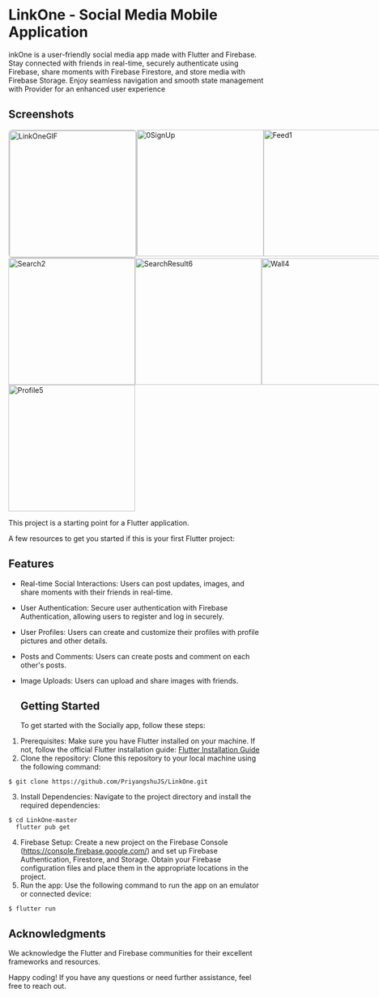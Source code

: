 # LinkOne  - Social Media Mobile Application

inkOne is a user-friendly social media app made with Flutter and Firebase. Stay connected with friends in real-time, securely authenticate using Firebase, share moments with Firebase Firestore, and store media with Firebase Storage. Enjoy seamless navigation and smooth state management with Provider for an enhanced user experience

## Screenshots
<div style="display: flex; justify-content: space-between;">
  <img src="https://github.com/PriyangshuJS/LinkOne/assets/116666129/52858abc-6933-451d-ae2e-975e24303673" alt="LinkOneGIF" width="250" style="border: 2px solid #ccc; border-radius: 8px;">
  <img src="https://github.com/PriyangshuJS/LinkOne/assets/116666129/e7c3de67-1f07-470c-acfa-9ce8d5afc4ed" alt="0SignUp" width="250">
  <img src="https://github.com/PriyangshuJS/LinkOne/assets/116666129/c702528a-bc24-4f59-9024-3e5d5890b7e5" alt="Feed1" width="250">
</div>

<div style="display: flex; justify-content: space-between;">
  <img src="https://github.com/PriyangshuJS/LinkOne/assets/116666129/a9b51722-eb3e-4d4d-9903-68634aa37aba" alt="Search2" width="250">
  <img src="https://github.com/PriyangshuJS/LinkOne/assets/116666129/bd89d5e9-aff9-4741-a2d4-c43dda80047a" alt="SearchResult6" width="250">
  <img src="https://github.com/PriyangshuJS/LinkOne/assets/116666129/71877fda-5145-4e7a-bc2e-68d9c9979349" alt="Wall4" width="250">
</div>

<div style="display: flex; justify-content: space-between;">
  <img src="https://github.com/PriyangshuJS/LinkOne/assets/116666129/a944e2a0-41cd-413f-aa1e-67043da41d75" alt="Profile5" width="250">
</div>



This project is a starting point for a Flutter application.

A few resources to get you started if this is your first Flutter project:

## Features

* Real-time Social Interactions: Users can post updates, images, and share moments with their friends in real-time.

* User Authentication: Secure user authentication with Firebase Authentication, allowing users to register and log in securely.

* User Profiles: Users can create and customize their profiles with profile pictures and other details.

* Posts and Comments: Users can create posts and comment on each other's posts.

* Image Uploads: Users can upload and share images with friends.

  ## Getting Started
  To get started with the Socially app, follow these steps:
1.  Prerequisites: Make sure you have Flutter installed on your machine. If not, follow the official Flutter installation guide: [Flutter Installation Guide](https://docs.flutter.dev/get-started/install)
2. Clone the repository: Clone this repository to your local machine using the following command:
```
$ git clone https://github.com/PriyangshuJS/LinkOne.git
```
3. Install Dependencies: Navigate to the project directory and install the required dependencies:
```
$ cd LinkOne-master
  flutter pub get
```
4. Firebase Setup: Create a new project on the Firebase Console (https://console.firebase.google.com/) and set up Firebase Authentication, Firestore, and Storage. Obtain your Firebase configuration files and place them in the appropriate locations in the project.
5. Run the app: Use the following command to run the app on an emulator or connected device:
```
$ flutter run
```
## Acknowledgments
We acknowledge the Flutter and Firebase communities for their excellent frameworks and resources.

Happy coding! If you have any questions or need further assistance, feel free to reach out.
